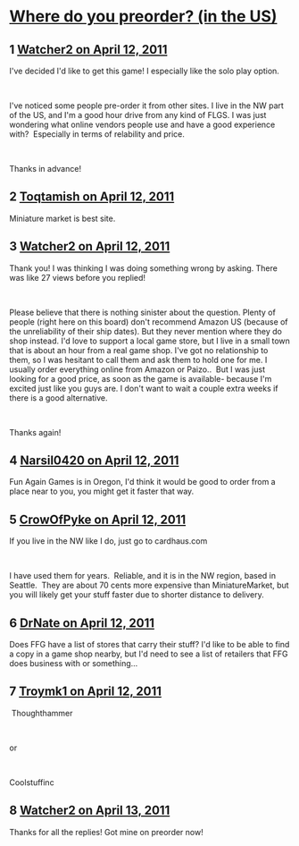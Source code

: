# [Where do you preorder? (in the US)](https://community.fantasyflightgames.com/topic/45150-where-do-you-preorder-in-the-us/)

## 1 [Watcher2 on April 12, 2011](https://community.fantasyflightgames.com/topic/45150-where-do-you-preorder-in-the-us/?do=findComment&comment=452636)

I've decided I'd like to get this game! I especially like the solo play option.

 

I've noticed some people pre-order it from other sites. I live in the NW part of the US, and I'm a good hour drive from any kind of FLGS. I was just wondering what online vendors people use and have a good experience with?  Especially in terms of relability and price.

 

Thanks in advance!

## 2 [Toqtamish on April 12, 2011](https://community.fantasyflightgames.com/topic/45150-where-do-you-preorder-in-the-us/?do=findComment&comment=452669)

Miniature market is best site.

## 3 [Watcher2 on April 12, 2011](https://community.fantasyflightgames.com/topic/45150-where-do-you-preorder-in-the-us/?do=findComment&comment=452679)

Thank you! I was thinking I was doing something wrong by asking. There was like 27 views before you replied!

 

Please believe that there is nothing sinister about the question. Plenty of people (right here on this board) don't recommend Amazon US (because of the unreliability of their ship dates). But they never mention where they do shop instead. I'd love to support a local game store, but I live in a small town that is about an hour from a real game shop. I've got no relationship to them, so I was hesitant to call them and ask them to hold one for me. I usually order everything online from Amazon or Paizo..  But I was just looking for a good price, as soon as the game is available- because I'm excited just like you guys are. I don't want to wait a couple extra weeks if there is a good alternative.

 

Thanks again!

## 4 [Narsil0420 on April 12, 2011](https://community.fantasyflightgames.com/topic/45150-where-do-you-preorder-in-the-us/?do=findComment&comment=452766)

Fun Again Games is in Oregon, I'd think it would be good to order from a place near to you, you might get it faster that way.

## 5 [CrowOfPyke on April 12, 2011](https://community.fantasyflightgames.com/topic/45150-where-do-you-preorder-in-the-us/?do=findComment&comment=452768)

If you live in the NW like I do, just go to cardhaus.com

 

I have used them for years.  Reliable, and it is in the NW region, based in Seattle.  They are about 70 cents more expensive than MiniatureMarket, but you will likely get your stuff faster due to shorter distance to delivery.

## 6 [DrNate on April 12, 2011](https://community.fantasyflightgames.com/topic/45150-where-do-you-preorder-in-the-us/?do=findComment&comment=452812)

Does FFG have a list of stores that carry their stuff? I'd like to be able to find a copy in a game shop nearby, but I'd need to see a list of retailers that FFG does business with or something...

## 7 [Troymk1 on April 12, 2011](https://community.fantasyflightgames.com/topic/45150-where-do-you-preorder-in-the-us/?do=findComment&comment=452845)

 Thoughthammer

 

or

 

Coolstuffinc

## 8 [Watcher2 on April 13, 2011](https://community.fantasyflightgames.com/topic/45150-where-do-you-preorder-in-the-us/?do=findComment&comment=452969)

Thanks for all the replies! Got mine on preorder now!

